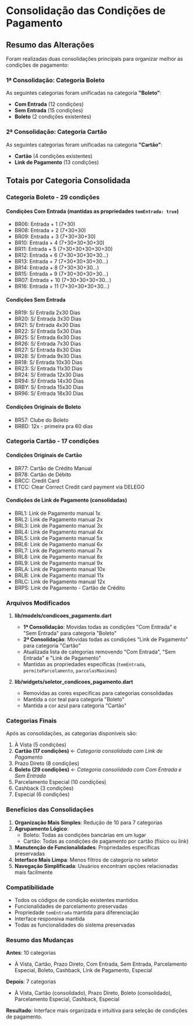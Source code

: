 # Consolidação das Condições de Pagamento

## Resumo das Alterações

Foram realizadas duas consolidações principais para organizar melhor as condições de pagamento:

### 1ª Consolidação: Categoria Boleto
As seguintes categorias foram unificadas na categoria **"Boleto"**:
- **Com Entrada** (12 condições)
- **Sem Entrada** (15 condições) 
- **Boleto** (2 condições existentes)

### 2ª Consolidação: Categoria Cartão
As seguintes categorias foram unificadas na categoria **"Cartão"**:
- **Cartão** (4 condições existentes)
- **Link de Pagamento** (13 condições)

## Totais por Categoria Consolidada

### Categoria Boleto - 29 condições
#### Condições Com Entrada (mantidas as propriedades `temEntrada: true`)
- BR06: Entrada + 1 (7+30)
- BR08: Entrada + 2 (7+30+30)
- BR09: Entrada + 3 (7+30+30+30)
- BR10: Entrada + 4 (7+30+30+30+30)
- BR11: Entrada + 5 (7+30+30+30+30+30)
- BR12: Entrada + 6 (7+30+30+30+30...)
- BR13: Entrada + 7 (7+30+30+30+30...)
- BR14: Entrada + 8 (7+30+30+30...)
- BR15: Entrada + 9 (7+30+30+30+30...)
- BR07: Entrada + 10 (7+30+30+30+30...)
- BR16: Entrada + 11 (7+30+30+30+30...)

#### Condições Sem Entrada
- BR19: S/ Entrada 2x30 Dias
- BR20: S/ Entrada 3x30 Dias
- BR21: S/ Entrada 4x30 Dias
- BR22: S/ Entrada 5x30 Dias
- BR25: S/ Entrada 6x30 Dias
- BR26: S/ Entrada 7x30 Dias
- BR27: S/ Entrada 8x30 Dias
- BR28: S/ Entrada 9x30 Dias
- BR18: S/ Entrada 10x30 Dias
- BR23: S/ Entrada 11x30 Dias
- BR24: S/ Entrada 12x30 Dias
- BR94: S/ Entrada 14x30 Dias
- BRBY: S/ Entrada 15x30 Dias
- BR96: S/ Entrada 18x30 Dias

#### Condições Originais de Boleto
- BR57: Clube do Boleto
- BRBD: 12x - primeira pra 60 dias

### Categoria Cartão - 17 condições

#### Condições Originais de Cartão
- BR77: Cartão de Crédito Manual
- BR78: Cartão de Débito
- BRCC: Credit Card
- ETCC: Clear Correct Credit card payment via DELEGO

#### Condições de Link de Pagamento (consolidadas)
- BRL1: Link de Pagamento manual 1x
- BRL2: Link de Pagamento manual 2x
- BRL3: Link de Pagamento manual 3x
- BRL4: Link de Pagamento manual 4x
- BRL5: Link de Pagamento manual 5x
- BRL6: Link de Pagamento manual 6x
- BRL7: Link de Pagamento manual 7x
- BRL8: Link de Pagamento manual 8x
- BRL9: Link de Pagamento manual 9x
- BRLA: Link de Pagamento manual 10x
- BRLB: Link de Pagamento manual 11x
- BRLC: Link de Pagamento manual 12x
- BRPS: Link de Pagamento - Cartão de Crédito

### Arquivos Modificados

1. **lib/models/condicoes_pagamento.dart**
   - **1ª Consolidação**: Movidas todas as condições "Com Entrada" e "Sem Entrada" para categoria "Boleto"
   - **2ª Consolidação**: Movidas todas as condições "Link de Pagamento" para categoria "Cartão"
   - Atualizada lista de categorias removendo "Com Entrada", "Sem Entrada" e "Link de Pagamento"
   - Mantidas as propriedades específicas (`temEntrada`, `permiteParcelamento`, `parcelasMaximas`)

2. **lib/widgets/seletor_condicoes_pagamento.dart**
   - Removidas as cores específicas para categorias consolidadas
   - Mantida a cor teal para categoria "Boleto"
   - Mantida a cor azul para categoria "Cartão"

### Categorias Finais

Após as consolidações, as categorias disponíveis são:
1. À Vista (5 condições)
2. **Cartão (17 condições)** ← *Categoria consolidada com Link de Pagamento*
3. Prazo Direto (8 condições)
4. **Boleto (29 condições)** ← *Categoria consolidada com Com Entrada e Sem Entrada*
5. Parcelamento Especial (10 condições)
6. Cashback (3 condições)
7. Especial (6 condições)

### Benefícios das Consolidações

1. **Organização Mais Simples**: Redução de 10 para 7 categorias
2. **Agrupamento Lógico**: 
   - Boleto: Todas as condições bancárias em um lugar
   - Cartão: Todas as condições de pagamento por cartão (físico ou link)
3. **Manutenção de Funcionalidades**: Propriedades específicas preservadas
4. **Interface Mais Limpa**: Menos filtros de categoria no seletor
5. **Navegação Simplificada**: Usuários encontram opções relacionadas mais facilmente

### Compatibilidade

- Todos os códigos de condição existentes mantidos
- Funcionalidades de parcelamento preservadas
- Propriedade `temEntrada` mantida para diferenciação
- Interface responsiva mantida
- Todas as funcionalidades do sistema preservadas

### Resumo das Mudanças

**Antes**: 10 categorias
- À Vista, Cartão, Prazo Direto, Com Entrada, Sem Entrada, Parcelamento Especial, Boleto, Cashback, Link de Pagamento, Especial

**Depois**: 7 categorias  
- À Vista, Cartão (consolidado), Prazo Direto, Boleto (consolidado), Parcelamento Especial, Cashback, Especial

**Resultado**: Interface mais organizada e intuitiva para seleção de condições de pagamento.
